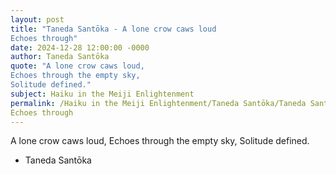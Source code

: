 ```yaml
---
layout: post
title: "Taneda Santōka - A lone crow caws loud
Echoes through"
date: 2024-12-28 12:00:00 -0000
author: Taneda Santōka
quote: "A lone crow caws loud,
Echoes through the empty sky,
Solitude defined."
subject: Haiku in the Meiji Enlightenment
permalink: /Haiku in the Meiji Enlightenment/Taneda Santōka/Taneda Santōka - A lone crow caws loud
Echoes through
---
```


A lone crow caws loud,
Echoes through the empty sky,
Solitude defined.

- Taneda Santōka
